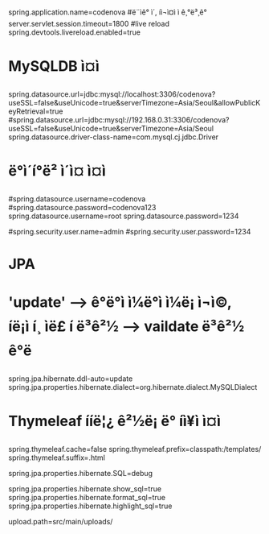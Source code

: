 spring.application.name=codenova
#ë¨ìê° ì´, íì¬ì¤ì ì ê¸°ë³¸ê°
server.servlet.session.timeout=1800
#live reload
spring.devtools.livereload.enabled=true
# MySQLDB ì¤ì 
spring.datasource.url=jdbc:mysql://localhost:3306/codenova?useSSL=false&useUnicode=true&serverTimezone=Asia/Seoul&allowPublicKeyRetrieval=true
#spring.datasource.url=jdbc:mysql://192.168.0.31:3306/codenova?useSSL=false&useUnicode=true&serverTimezone=Asia/Seoul
spring.datasource.driver-class-name=com.mysql.cj.jdbc.Driver
# ë°ì´í°ë² ì´ì¤ ì¤ì 
#spring.datasource.username=codenova
#spring.datasource.password=codenova123
spring.datasource.username=root
spring.datasource.password=1234

#spring.security.user.name=admin
#spring.security.user.password=1234
# JPA
# 'update' --> ê°ë°ì ì¼ë°ì ì¼ë¡ ì¬ì©, íë¡ì í¸ ìë£ í ë³ê²½ --> vaildate ë³ê²½ ê°ë
spring.jpa.hibernate.ddl-auto=update
spring.jpa.properties.hibernate.dialect=org.hibernate.dialect.MySQLDialect
# Thymeleaf ííë¦¿ ê²½ë¡ ë° íì¥ì ì¤ì 
spring.thymeleaf.cache=false
spring.thymeleaf.prefix=classpath:/templates/
spring.thymeleaf.suffix=.html

spring.jpa.properties.hibernate.SQL=debug

spring.jpa.properties.hibernate.show_sql=true
spring.jpa.properties.hibernate.format_sql=true
spring.jpa.properties.hibernate.highlight_sql=true

upload.path=src/main/uploads/
